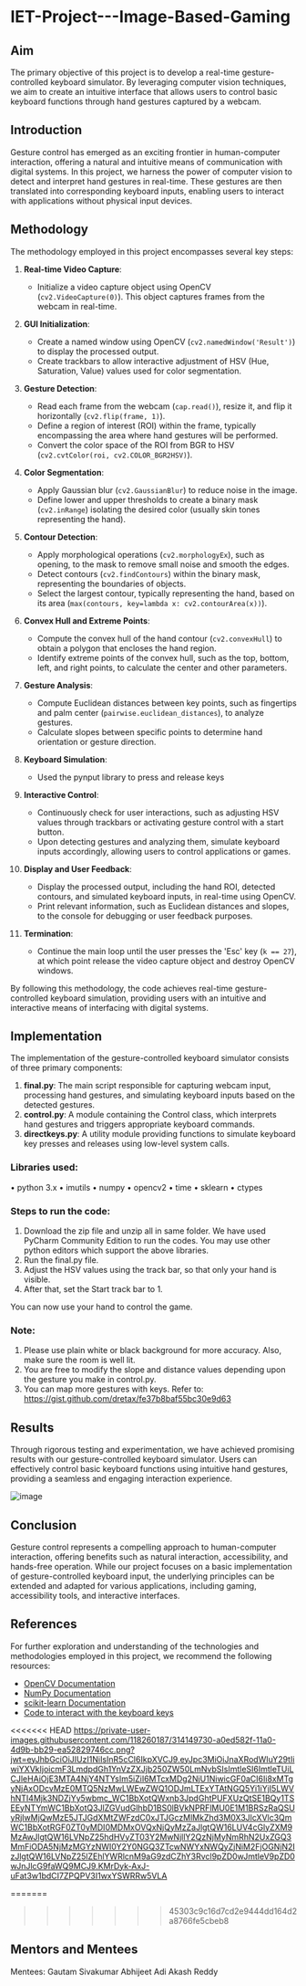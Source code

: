 # IET-Project---Image-Based-Gaming

## Aim
The primary objective of this project is to develop a real-time gesture-controlled keyboard simulator. By leveraging computer vision techniques, we aim to create an intuitive interface that allows users to control basic keyboard functions through hand gestures captured by a webcam.

## Introduction
Gesture control has emerged as an exciting frontier in human-computer interaction, offering a natural and intuitive means of communication with digital systems. In this project, we harness the power of computer vision to detect and interpret hand gestures in real-time. These gestures are then translated into corresponding keyboard inputs, enabling users to interact with applications without physical input devices.

## Methodology
The methodology employed in this project encompasses several key steps:

1. **Real-time Video Capture**:
   - Initialize a video capture object using OpenCV (`cv2.VideoCapture(0)`). This object captures frames from the webcam in real-time.

2. **GUI Initialization**:
   - Create a named window using OpenCV (`cv2.namedWindow('Result')`) to display the processed output.
   - Create trackbars to allow interactive adjustment of HSV (Hue, Saturation, Value) values used for color segmentation.

3. **Gesture Detection**:
   - Read each frame from the webcam (`cap.read()`), resize it, and flip it horizontally (`cv2.flip(frame, 1)`).
   - Define a region of interest (ROI) within the frame, typically encompassing the area where hand gestures will be performed.
   - Convert the color space of the ROI from BGR to HSV (`cv2.cvtColor(roi, cv2.COLOR_BGR2HSV)`).

4. **Color Segmentation**:
   - Apply Gaussian blur (`cv2.GaussianBlur`) to reduce noise in the image.
   - Define lower and upper thresholds to create a binary mask (`cv2.inRange`) isolating the desired color (usually skin tones representing the hand).

5. **Contour Detection**:
   - Apply morphological operations (`cv2.morphologyEx`), such as opening, to the mask to remove small noise and smooth the edges.
   - Detect contours (`cv2.findContours`) within the binary mask, representing the boundaries of objects.
   - Select the largest contour, typically representing the hand, based on its area (`max(contours, key=lambda x: cv2.contourArea(x))`).

6. **Convex Hull and Extreme Points**:
   - Compute the convex hull of the hand contour (`cv2.convexHull`) to obtain a polygon that encloses the hand region.
   - Identify extreme points of the convex hull, such as the top, bottom, left, and right points, to calculate the center and other parameters.

7. **Gesture Analysis**:
   - Compute Euclidean distances between key points, such as fingertips and palm center (`pairwise.euclidean_distances`), to analyze gestures.
   - Calculate slopes between specific points to determine hand orientation or gesture direction.

8. **Keyboard Simulation**:
   - Used the pynput library to press and release keys

9. **Interactive Control**:
   - Continuously check for user interactions, such as adjusting HSV values through trackbars or activating gesture control with a start button.
   - Upon detecting gestures and analyzing them, simulate keyboard inputs accordingly, allowing users to control applications or games.

10. **Display and User Feedback**:
    - Display the processed output, including the hand ROI, detected contours, and simulated keyboard inputs, in real-time using OpenCV.
    - Print relevant information, such as Euclidean distances and slopes, to the console for debugging or user feedback purposes.

11. **Termination**:
    - Continue the main loop until the user presses the 'Esc' key (`k == 27`), at which point release the video capture object and destroy OpenCV windows.

By following this methodology, the code achieves real-time gesture-controlled keyboard simulation, providing users with an intuitive and interactive means of interfacing with digital systems.


## Implementation
The implementation of the gesture-controlled keyboard simulator consists of three primary components:

1. **final.py**: The main script responsible for capturing webcam input, processing hand gestures, and simulating keyboard inputs based on the detected gestures.
2. **control.py**: A module containing the Control class, which interprets hand gestures and triggers appropriate keyboard commands.
3. **directkeys.py**: A utility module providing functions to simulate keyboard key presses and releases using low-level system calls.

### Libraries used:
•	python 3.x
•	imutils
•	numpy
•	opencv2
•	time
•	sklearn
•	ctypes


### Steps to run the code:
1.	Download the zip file and unzip all in same folder. We have used PyCharm Community Edition to run the codes. You may use other python editors which support the above libraries.
2.	Run the final.py file.
3.	Adjust the HSV values using the track bar, so that only your hand is visible.
4.	After that, set the Start track bar to 1. 

You can now use your hand to control the game. 

### Note: 
1.	Please use plain white or black background for more accuracy. Also, make sure the room is well lit.
2.	You are free to modify the slope and distance values depending upon the gesture you make in control.py.
3.	You can map more gestures with keys. Refer to: https://gist.github.com/dretax/fe37b8baf55bc30e9d63

## Results
Through rigorous testing and experimentation, we have achieved promising results with our gesture-controlled keyboard simulator. Users can effectively control basic keyboard functions using intuitive hand gestures, providing a seamless and engaging interaction experience.

![image](https://github.com/Cborgg/IET-Project---Image-Based-Gaming/assets/118260187/a0ed582f-11a0-4d9b-bb29-ea52829746cc)


## Conclusion
Gesture control represents a compelling approach to human-computer interaction, offering benefits such as natural interaction, accessibility, and hands-free operation. While our project focuses on a basic implementation of gesture-controlled keyboard input, the underlying principles can be extended and adapted for various applications, including gaming, accessibility tools, and interactive interfaces.

## References
For further exploration and understanding of the technologies and methodologies employed in this project, we recommend the following resources:

- [OpenCV Documentation](https://opencv.org/)
- [NumPy Documentation](https://numpy.org/doc/)
- [scikit-learn Documentation](https://scikit-learn.org/stable/documentation.html)
- [Code to interact with the keyboard keys](https://stackoverflow.com/questions/14489013/simulate-python-keypresses-for-controlling-a-game%20#%20http://www.gamespp.com/directx/directInputKeyboardScanCodes.html)

<<<<<<< HEAD
https://private-user-images.githubusercontent.com/118260187/314149730-a0ed582f-11a0-4d9b-bb29-ea52829746cc.png?jwt=eyJhbGciOiJIUzI1NiIsInR5cCI6IkpXVCJ9.eyJpc3MiOiJnaXRodWIuY29tIiwiYXVkIjoicmF3LmdpdGh1YnVzZXJjb250ZW50LmNvbSIsImtleSI6ImtleTUiLCJleHAiOjE3MTA4NjY4NTYsIm5iZiI6MTcxMDg2NjU1NiwicGF0aCI6Ii8xMTgyNjAxODcvMzE0MTQ5NzMwLWEwZWQ1ODJmLTExYTAtNGQ5Yi1iYjI5LWVhNTI4Mjk3NDZjYy5wbmc_WC1BbXotQWxnb3JpdGhtPUFXUzQtSE1BQy1TSEEyNTYmWC1BbXotQ3JlZGVudGlhbD1BS0lBVkNPRFlMU0E1M1BRSzRaQSUyRjIwMjQwMzE5JTJGdXMtZWFzdC0xJTJGczMlMkZhd3M0X3JlcXVlc3QmWC1BbXotRGF0ZT0yMDI0MDMxOVQxNjQyMzZaJlgtQW16LUV4cGlyZXM9MzAwJlgtQW16LVNpZ25hdHVyZT03Y2MwNjllY2QzNjMyNmRhN2UxZGQ3MmFiODA5NjMzMGYzNWI0Y2Y0NGQ3ZTcwNWYxNWQyZjNiM2FjOGNjN2IzJlgtQW16LVNpZ25lZEhlYWRlcnM9aG9zdCZhY3Rvcl9pZD0wJmtleV9pZD0wJnJlcG9faWQ9MCJ9.KMrDyk-AxJ-uFat3w1bdCI7ZPQPV3I1wxYSWRRw5VLA

=======
>>>>>>> 45303c9c16d7cd2e9444dd164d2a8766fe5cbeb8

## Mentors and Mentees
Mentees:
Gautam Sivakumar
Abhijeet Adi
Akash Reddy


